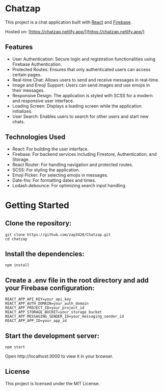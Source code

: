 # Chatzap

This project is a chat application built with [React](https://react.dev/) and [Firebase](https://firebase.google.com/).

Hosted on: [https://chatzap.netlify.app/](https://chatzap.netlify.app/)
## Features

* User Authentication: Secure login and registration functionalities using Firebase Authentication.
* Protected Routes: Ensures that only authenticated users can access certain pages.
* Real-time Chat: Allows users to send and receive messages in real-time.
* Image and Emoji Support: Users can send images and use emojis in their messages.
* Responsive Design: The application is styled with SCSS for a modern and responsive user interface.
* Loading Screen: Displays a loading screen while the application initializes.
* User Search: Enables users to search for other users and start new chats.

## Technologies Used

* React: For building the user interface.
* Firebase: For backend services including Firestore, Authentication, and Storage.
* React Router: For handling navigation and protected routes.
* SCSS: For styling the application.
* Emoji Picker: For selecting emojis in messages.
* Date-fns: For formatting dates and times.
* Lodash.debounce: For optimizing search input handling.

# Getting Started

## Clone the repository:
``` 
git clone https://github.com/zap3420/Chatzap.git
cd chatzap
```
## Install the dependencies:
```
npm install
```
## Create a .env file in the root directory and add your Firebase configuration:
```
REACT_APP_API_KEY=your_api_key
REACT_APP_AUTH_DOMAIN=your_auth_domain
REACT_APP_PROJECT_ID=your_project_id
REACT_APP_STORAGE_BUCKET=your_storage_bucket
REACT_APP_MESSAGING_SENDER_ID=your_messaging_sender_id
REACT_APP_APP_ID=your_app_id
```
## Start the development server:
```
npm start
```
Open http://localhost:3000 to view it in your browser.

## License
This project is licensed under the MIT License.

